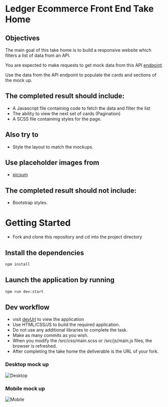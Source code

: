 # Ledger Ecommerce Front End Take Home

## Objectives

The main goal of this take home is to build a responsive website which filters a list of data from an API.

You are expected to make requests to get mock data from this API [endpoint].

Use the data from the API endpoint to populate the cards and sections of the mock up.

## The completed result should include:

- A Javascript file containing code to fetch the data and filter the list
- The ability to view the next set of cards (Pagination)
- A SCSS file containinig styles for the page.

## Also try to

- Style the layout to match the mockups.

## Use placeholder images from

- [picsum]

## The completed result should not include:

- Bootstrap styles.

# Getting Started

- Fork and clone this repository and cd into the project directory

## Install the dependencies

```sh
npm install
```

## Launch the application by running

```sh
npm run dev:start
```

## Dev workflow

- visit [devUrl] to view the application
- Use HTML/CSS/JS to build the required application.
- Do not use any additional libraries to complete the task.
- Make as many commits as you wish.
- When you modify the /src/css/main.scss or /src/js/main.js files, the browser is refreshed.
- After completing the take home the deliverable is the URL of your fork.

### Desktop mock up

![Desktop](images/desktop.png)

### Mobile mock up

![Mobile](images/mobile.png)

[endpoint]: https://jsonplaceholder.typicode.com/
[picsum]: https://picsum.photos/
[devurl]: http://localhost:4019
